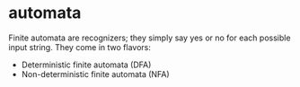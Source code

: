 # automata

Finite automata are recognizers; they simply say yes or no for each possible input string.
They come in two flavors:

  - Deterministic finite automata (DFA)
  - Non-deterministic finite automata (NFA)
